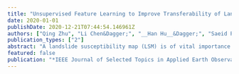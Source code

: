 ```yaml
---
title: "Unsupervised Feature Learning to Improve Transferability of Landslide Susceptibility Representations"
date: 2020-01-01
publishDate: 2020-12-21T07:44:54.146961Z
authors: ["Qing Zhu", "Li Chen&Dagger;", "__Han Hu__&Dagger;", "Saeid Pirasteh", "Haifeng Li", "Xiao Xie"]
publication_types: ["2"]
abstract: "A landslide susceptibility map (LSM) is of vital importance for risk recognition and prevention. In the last decade, statistical methods have gradually exerted their impact on mapping the landslide susceptibility to locate the high-risk places of landslide. However, due to the complexity of getting full access to the thematic information in large scenarios, most of these statistical methods generally suffer from overfitting, inadequate representative power, and the inability to transfer the learned representation to other places. To solve these challenges, this study designed an unsupervised representation learning module, which features independence, compactness, robustness, and transferability. Specifically, we first stack restricted Boltzmann machines and denoising autoencoder to unsupervised discover the underlying representations embedded in the thematic maps. Then, we applied the transferring strategy in an adversarial manner to generalize the learned representations to the sample-scarce area. Experimental results and analyses using data in different regions have revealed that the proposed method can be generalized well between different LSM scenarios. In terms of precision, it outperforms other methods by a large margin, e.g., by around 7% compared to multilayer perceptrons with the same configuration, and by 3%-4% to the state of art algorithm random forest. Besides, compared to other methods, the landslide susceptibility map that is predicted by the proposed method featuring smoothness and stableness seems more reliable, and is more according to some prior knowledge that, for example, distance to the drainage, slope, and stratum, should exert dominant effects on the occurrence of a landslide."
featured: false
publication: "*IEEE Journal of Selected Topics in Applied Earth Observations and Remote Sensing*"
---
```


